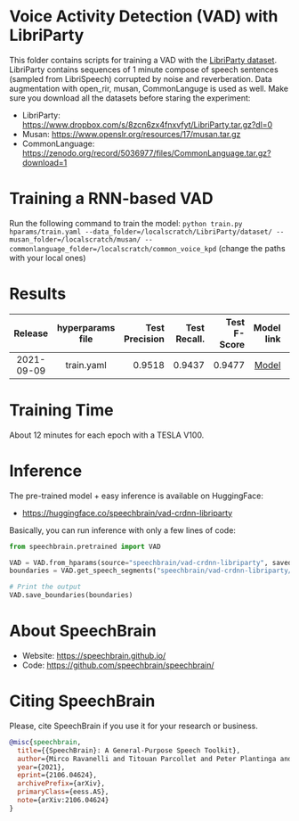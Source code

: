 # Voice Activity Detection (VAD) with LibriParty
This folder contains scripts for training a VAD with the [LibriParty dataset](https://www.dropbox.com/s/8zcn6zx4fnxvfyt/LibriParty.tar.gz?dl=0).
LibriParty contains sequences of 1 minute compose of speech sentences (sampled from LibriSpeech) corrupted by noise and reverberation.
Data augmentation with open_rir, musan, CommonLanguge is used as well. Make sure you download all the datasets before staring the experiment:
- LibriParty: https://www.dropbox.com/s/8zcn6zx4fnxvfyt/LibriParty.tar.gz?dl=0
- Musan: https://www.openslr.org/resources/17/musan.tar.gz
- CommonLanguage: https://zenodo.org/record/5036977/files/CommonLanguage.tar.gz?download=1


# Training a RNN-based VAD
Run the following command to train the model:
`python train.py hparams/train.yaml --data_folder=/localscratch/LibriParty/dataset/ --musan_folder=/localscratch/musan/ --commonlanguage_folder=/localscratch/common_voice_kpd`
(change the paths with your local ones)


# Results
| Release | hyperparams file | Test Precision | Test Recall. | Test F-Score | Model link | GPUs |
|:-------------:|:---------------------------:| -----:| -----:| --------:| -----------:| -----------:|
| 2021-09-09 | train.yaml |  0.9518 | 0.9437 | 0.9477 | [Model](https://www.dropbox.com/sh/6yguuzn4pybjasd/AABpUF8LAQ8d2TJyC8aK2OBga?dl=0) | 1xV100 16GB |


# Training Time
About 12 minutes for each epoch with a TESLA V100.

# Inference
The pre-trained model + easy inference is available on HuggingFace:
- https://huggingface.co/speechbrain/vad-crdnn-libriparty

Basically, you can run inference with only a few lines of code:

```python
from speechbrain.pretrained import VAD

VAD = VAD.from_hparams(source="speechbrain/vad-crdnn-libriparty", savedir="pretrained_models/vad-crdnn-libriparty")
boundaries = VAD.get_speech_segments("speechbrain/vad-crdnn-libriparty/example_vad.wav")

# Print the output
VAD.save_boundaries(boundaries)
```


# **About SpeechBrain**
- Website: https://speechbrain.github.io/
- Code: https://github.com/speechbrain/speechbrain/

# **Citing SpeechBrain**
Please, cite SpeechBrain if you use it for your research or business.

```bibtex
@misc{speechbrain,
  title={{SpeechBrain}: A General-Purpose Speech Toolkit},
  author={Mirco Ravanelli and Titouan Parcollet and Peter Plantinga and Aku Rouhe and Samuele Cornell and Loren Lugosch and Cem Subakan and Nauman Dawalatabad and Abdelwahab Heba and Jianyuan Zhong and Ju-Chieh Chou and Sung-Lin Yeh and Szu-Wei Fu and Chien-Feng Liao and Elena Rastorgueva and François Grondin and William Aris and Hwidong Na and Yan Gao and Renato De Mori and Yoshua Bengio},
  year={2021},
  eprint={2106.04624},
  archivePrefix={arXiv},
  primaryClass={eess.AS},
  note={arXiv:2106.04624}
}
```

